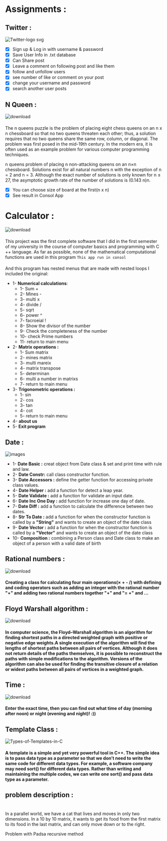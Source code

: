 # Assignments :
## Twitter :
![Twitter-logo svg](https://user-images.githubusercontent.com/91725214/155613730-69d5e8c9-224e-49a5-ad88-8317b0af50cb.png)
- [x] Sign up & Log in with username & password
- [x] Save User Info in .txt database
- [x] Can Share post 
- [x] Leave a comment on following post and like them
- [x] follow and unfollow users
- [x] see number of like or comment on your post
- [x] change your username and password
- [x] search another user posts
## N Queen :
![download](https://user-images.githubusercontent.com/91725214/157384675-ad485f3b-0df4-49cf-84fb-29cfc298f914.png)
#### 
The n queens puzzle is the problem of placing eight chess queens on an n x n chessboard so that no two queens threaten each other; thus, a solution requires that no two queens share the same row, column, or diagonal. The problem was first posed in the mid-19th century. In the modern era, it is often used as an example problem for various computer programming techniques.

n queens problem of placing n non-attacking queens on an n×n chessboard. Solutions exist for all natural numbers n with the exception of n = 2 and n = 3. Although the exact number of solutions is only known for n ≤ 27, the asymptotic growth rate of the number of solutions is (0.143 n)n.
- [x] You can choose size of board at the first(n x n)
- [x] See result in Consol App
# Calculator :
![download](https://user-images.githubusercontent.com/91725214/157387333-e9a17394-1cf7-4e8f-b00b-ca7ac99842b0.png)
#### 
This project was the first complete software that I did in the first semester of my university in the course of computer basics and programming with C ++ language.
As far as possible, none of the mathematical computational functions are used in this program
```This app run in consol```
####
And this program has nested menus that are made with nested loops
I included the original:
- 1- **Numerical calculations**:
  - 1- Sum +
  - 2- Mines -
  - 3- multi x
  - 4- divide /
  - 5- sqrt 
  - 6- power ^
  - 7- facroeial !
  - 8- Show the divisor of the number
  - 9- Check the completeness of the number
  - 10- check Prime numbers
  - 11- return to main menu
-  2- **Matrix operations :**
   - 1-  Sum matrix
   - 2- mines matrix
   - 3- multi mareix
   - 4- matrix transpose
   - 5- determinan
   - 6- multi a number in matrixs
   - 7- return to main menu
 - 3- **Trigonometric operations :**
    - 1- sin
    - 2- cos
    - 3- tan
    - 4- cot
    - 5- return to main menu
 - 4- **about us**
 - 5- **Exit program** 
##  Date :

![images](https://user-images.githubusercontent.com/91725214/155615956-3909219f-5f20-42d2-9f61-5e89d62c993e.jpg)
- 1- **Date Basic :** creat object from Date class & set and print time with rule and law.
- 2- **Date Constr:** call class constructor function.
- 3- **Date Accessors :** define the getter function for accessing private class values.
- 4- **Date Helper :** add a function for detect a leap year.
- 5- **Date Validate :** add a function for validate an input date.
- 6- **Date Inc One Day :** add function for increase one day of date.
- 7- **Date Diff :** add a function to calculate the difference between two dates.
- 8- **Str To Date :** add a function for when the constructor function is called by a **"String"** and wants to create an object of the date class
- 9- **Date Vector :** add a function for when the constructor function is called by a **"Vector"** and wants to create an object of the date class
- 10- **Composition :** combining a Person class and Date class to make an object of a person with a valid date of birth
## Rational numbers :
![download](https://user-images.githubusercontent.com/91725214/155616075-4e58ca08-3984-455e-ae90-9fa6f7716edb.jpg)
#### Creating a class for calculating four main operations(× + - /) with defining and coding operators such as adding an integer with the rational number "+" and adding two rational numbers together "+" and "= +" and ...
## Floyd Warshall algorithm :
![download](https://user-images.githubusercontent.com/91725214/155616203-97dfb107-ed0e-452f-ba37-6ce45cdf0a86.png)
#### In computer science, the Floyd–Warshall algorithm is an algorithm for finding shortest paths in a directed weighted graph with positive or negative edge weights.A single execution of the algorithm will find the lengths of shortest paths between all pairs of vertices. Although it does not return details of the paths themselves, it is possible to reconstruct the paths with simple modifications to the algorithm. Versions of the algorithm can also be used for finding the transitive closure of a relation  or  widest paths between all pairs of vertices in a weighted graph.
## Time :
![download](https://user-images.githubusercontent.com/91725214/155616360-d6358bb6-e364-4913-ae66-99e113542667.jpg)
#### Enter the exact time, then you can find out what time of day (morning after noon) or night (evening and night)! :))
## Template Class :
![Types-of-Templates-in-C](https://user-images.githubusercontent.com/91725214/155616879-a7e03f2d-5e38-4e72-9022-f7d17f622894.jpg)
#### A template is a simple and yet very powerful tool in C++. The simple idea is to pass data type as a parameter so that we don’t need to write the same code for different data types. For example, a software company may need sort() for different data types. Rather than writing and maintaining the multiple codes, we can write one sort() and pass data type as a parameter. 
## problem description :

#

In a parallel world, we have a cat that lives and moves in only two dimensions. In a 10 by 10 matrix, it wants to get its food from the first matrix to its food in the last matrix, and can only move down or to the right.

Problem with Padsa recursive method



